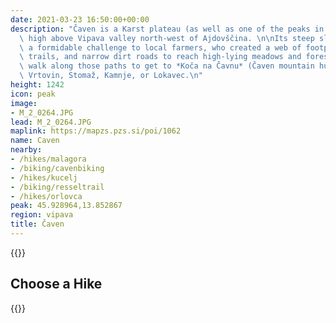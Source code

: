 ```yaml
---
date: 2021-03-23 16:50:00+00:00
description: "Čaven is a Karst plateau (as well as one of the peaks in that plateau)\
  \ high above Vipava valley north-west of Ajdovščina. \n\nIts steep slopes presented\
  \ a formidable challenge to local farmers, who created a web of footpaths, dirt\
  \ trails, and narrow dirt roads to reach high-lying meadows and forests. You can\
  \ walk along those paths to get to *Koča na Čavnu* (Čaven mountain hut) from Predmeja,\
  \ Vrtovin, Stomaž, Kamnje, or Lokavec.\n"
height: 1242
icon: peak
image:
- M_2_0264.JPG
lead: M_2_0264.JPG
maplink: https://mapzs.pzs.si/poi/1062
name: Caven
nearby:
- /hikes/malagora
- /biking/cavenbiking
- /hikes/kucelj
- /biking/resseltrail
- /hikes/orlovca
peak: 45.928964,13.852867
region: vipava
title: Čaven
---
```

{{<hike-details description="yes">}}

## Choose a Hike

{{<multipath-hike-list>}}
